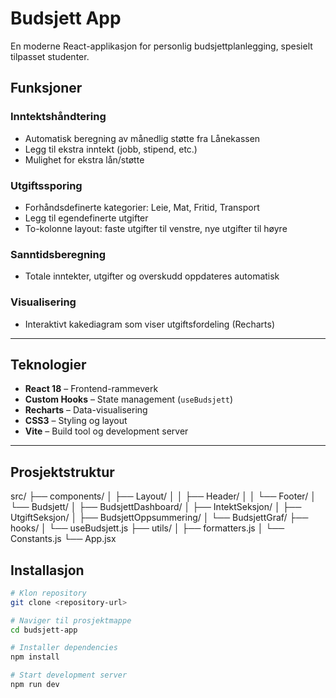 # Budsjett App

En moderne React-applikasjon for personlig budsjettplanlegging, spesielt tilpasset studenter.

## Funksjoner
### Inntektshåndtering
- Automatisk beregning av månedlig støtte fra Lånekassen 
- Legg til ekstra inntekt (jobb, stipend, etc.)
- Mulighet for ekstra lån/støtte

### Utgiftssporing
- Forhåndsdefinerte kategorier: Leie, Mat, Fritid, Transport
- Legg til egendefinerte utgifter
- To-kolonne layout: faste utgifter til venstre, nye utgifter til høyre

### Sanntidsberegning
- Totale inntekter, utgifter og overskudd oppdateres automatisk

### Visualisering
- Interaktivt kakediagram som viser utgiftsfordeling (Recharts)

---

## Teknologier
- **React 18** – Frontend-rammeverk  
- **Custom Hooks** – State management (`useBudsjett`)  
- **Recharts** – Data-visualisering  
- **CSS3** – Styling og layout  
- **Vite** – Build tool og development server  

---

## Prosjektstruktur
src/
├── components/
│ ├── Layout/
│ │ ├── Header/
│ │ └── Footer/
│ └── Budsjett/
│ ├── BudsjettDashboard/
│ ├── IntektSeksjon/
│ ├── UtgiftSeksjon/
│ ├── BudsjettOppsummering/
│ └── BudsjettGraf/
├── hooks/
│ └── useBudsjett.js
├── utils/
│ ├── formatters.js
│ └── Constants.js
└── App.jsx

## Installasjon
```bash
# Klon repository
git clone <repository-url>

# Naviger til prosjektmappe
cd budsjett-app

# Installer dependencies
npm install

# Start development server
npm run dev
